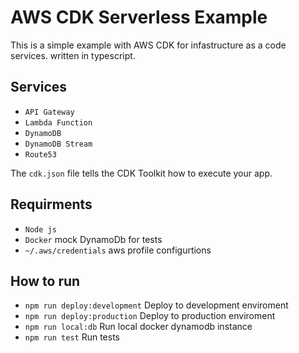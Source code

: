# AWS CDK Serverless Example

This is a simple example with AWS CDK for infastructure as a code services. written in typescript. 

## Services
 * `API Gateway`
 * `Lambda Function`
 * `DynamoDB`
 * `DynamoDB Stream`
 * `Route53`


The `cdk.json` file tells the CDK Toolkit how to execute your app.

## Requirments
* ` Node js ` 
* ` Docker ` mock DynamoDb for tests
* ` ~/.aws/credentials ` aws profile configurtions 


## How to run 

* ` npm run deploy:development ` Deploy to development enviroment
* ` npm run deploy:production ` Deploy to production enviroment 
* ` npm run local:db ` Run local docker dynamodb instance
* ` npm run test ` Run tests